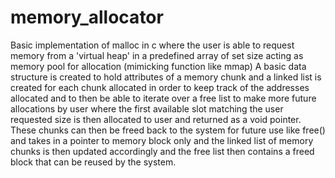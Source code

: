 # memory_allocator
Basic implementation of malloc in c where the user is able to request memory from a 'virtual heap' in a predefined array of set size acting as memory pool for allocation (mimicking function like mmap)
A basic data structure is created to hold attributes of a memory chunk and a linked list is created for each chunk allocated in order to keep track of the addresses allocated and to then be able to iterate over a free list to make more future allocations by user where the first available slot matching the user requested size is then allocated to user and returned as a void pointer.
These chunks can then be freed back to the system for future use like free() and takes in a pointer to memory block only and the linked list of memory chunks is then updated accordingly and the free list then contains a freed block that can be reused by the system.
